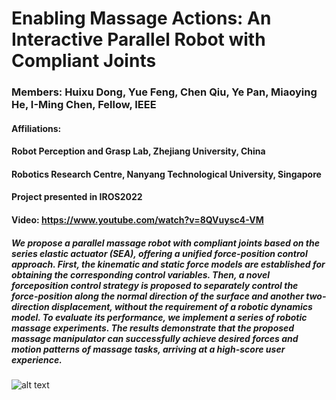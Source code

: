 
# Enabling Massage Actions: An Interactive Parallel Robot with Compliant Joints
### Members: Huixu Dong, Yue Feng, Chen Qiu, Ye Pan, Miaoying He, I-Ming Chen, Fellow, IEEE
#### Affiliations:
#### Robot Perception and Grasp Lab, Zhejiang University, China
#### Robotics Research Centre, Nanyang Technological University, Singapore

#### Project presented in IROS2022
#### Video: https://www.youtube.com/watch?v=8QVuysc4-VM

##### We propose a parallel massage robot with compliant joints based on the series elastic actuator (SEA), offering a unified force-position control approach. First, the kinematic and static force models are established for obtaining the corresponding control variables. Then, a novel forceposition control strategy is proposed to separately control the force-position along the normal direction of the surface and another two-direction displacement, without the requirement of a robotic dynamics model. To evaluate its performance, we implement a series of robotic massage experiments. The results demonstrate that the proposed massage manipulator can successfully achieve desired forces and motion patterns of massage tasks, arriving at a high-score user experience.

![alt text](http://github/ttopeor/deltaRobot/Graphic_Abstract.png)